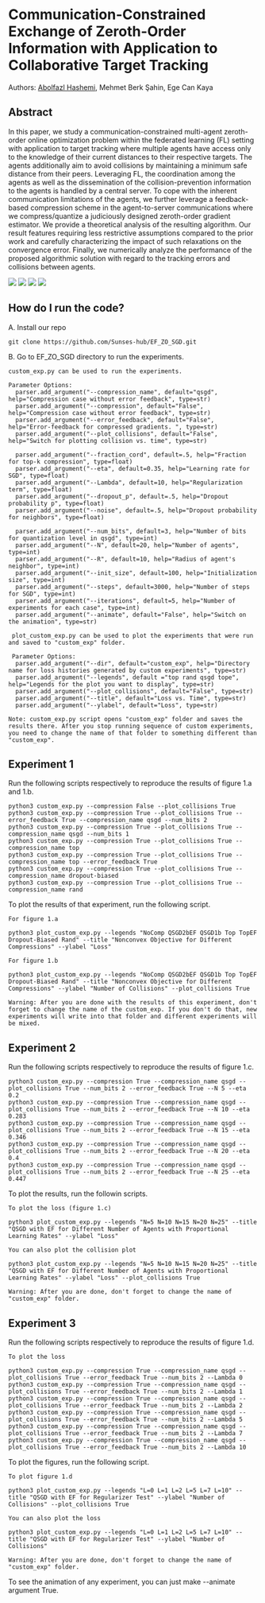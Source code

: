 # Communication-Constrained Exchange of Zeroth-Order Information with Application to Collaborative Target Tracking

Authors: [Abolfazl Hashemi](https://abolfazlh.github.io/), Mehmet Berk Şahin, Ege Can Kaya 

## Abstract

In this paper, we study a communication-constrained multi-agent zeroth-order online optimization problem within the federated learning (FL) setting with application to target tracking where multiple agents have access only to the knowledge of their current distances to their respective targets. The agents additionally aim to avoid collisions by maintaining a minimum safe distance from their peers. Leveraging FL, the coordination among the agents as well as the  dissemination of the collision-prevention information to the agents is handled by a central server. To cope with the inherent communication limitations of the agents, we further leverage a feedback-based compression scheme in the agent-to-server communications where we compress/quantize a judiciously designed zeroth-order gradient estimator. We provide a theoretical analysis of the resulting algorithm. Our result features requiring  less restrictive assumptions compared to the prior work and carefully characterizing the impact of such relaxations on the convergence error. Finally, we numerically analyze the performance of the proposed algorithmic solution with regard to the tracking errors and collisions between agents.

![](LossForDifferentComp.png) 
![](CollForCompressions.png)
![](QSDEFLamb.png)
![](QSGDEFN.png)

## How do I run the code? 

A. Install our repo 

```
git clone https://github.com/Sunses-hub/EF_ZO_SGD.git
```
B. Go to EF_ZO_SGD directory to run the experiments. 
```
custom_exp.py can be used to run the experiments. 

Parameter Options: 
  parser.add_argument("--compression_name", default="qsgd", help="Compression case without error feedback", type=str)
  parser.add_argument("--compression", default="False", help="Compression case without error feedback", type=str)
  parser.add_argument("--error_feedback", default="False", help="Error-feedback for compressed gradients. ", type=str)
  parser.add_argument("--plot_collisions", default="False", help="Switch for plotting collision vs. time", type=str)

  parser.add_argument("--fraction_cord", default=.5, help="Fraction for top-k compression", type=float)
  parser.add_argument("--eta", default=0.35, help="Learning rate for SGD", type=float)
  parser.add_argument("--Lambda", default=10, help="Regularization term", type=float)
  parser.add_argument("--dropout_p", default=.5, help="Dropout probability p", type=float)
  parser.add_argument("--noise", default=.5, help="Dropout probability for neighbors", type=float)

  parser.add_argument("--num_bits", default=3, help="Number of bits for quantization level in qsgd", type=int)
  parser.add_argument("--N", default=20, help="Number of agents", type=int)
  parser.add_argument("--R", default=10, help="Radius of agent's neighbor", type=int)
  parser.add_argument("--init_size", default=100, help="Initialization size", type=int)
  parser.add_argument("--steps", default=3000, help="Number of steps for SGD", type=int)
  parser.add_argument("--iterations", default=5, help="Number of experiments for each case", type=int)
  parser.add_argument("--animate", default="False", help="Switch on the animation", type=str)
  
 plot_custom_exp.py can be used to plot the experiments that were run and saved to "custom_exp" folder. 
 
 Parameter Options:
  parser.add_argument("--dir", default="custom_exp", help="Directory name for loss histories generated by custom experiments", type=str)
  parser.add_argument("--legends", default ="top rand qsgd tope", help="Legends for the plot you want to display", type=str)
  parser.add_argument("--plot_collisions", default="False", type=str)
  parser.add_argument("--title", default="Loss vs. Time", type=str)
  parser.add_argument("--ylabel", default="Loss", type=str)
  
Note: custom_exp.py script opens "custom_exp" folder and saves the results there. After you stop running sequence of custom experiments, you need to change the name of that folder to something different than "custom_exp".
```

## Experiment 1 

Run the following scripts respectively to reproduce the results of figure 1.a and 1.b. 
```
python3 custom_exp.py --compression False --plot_collisions True 
python3 custom_exp.py --compression True --plot_collisions True --error_feedback True --compression_name qsgd --num_bits 2 
python3 custom_exp.py --compression True --plot_collisions True --compression_name qsgd --num_bits 1 
python3 custom_exp.py --compression True --plot_collisions True --compression_name top
python3 custom_exp.py --compression True --plot_collisions True --compression_name top --error_feedback True 
python3 custom_exp.py --compression True --plot_collisions True --compression_name dropout-biased 
python3 custom_exp.py --compression True --plot_collisions True --compression_name rand 
```

To plot the results of that experiment, run the following script.
```
For figure 1.a

python3 plot_custom_exp.py --legends "NoComp QSGD2bEF QSGD1b Top TopEF Dropout-Biased Rand" --title "Nonconvex Objective for Different Compressions" --ylabel "Loss"

For figure 1.b 

python3 plot_custom_exp.py --legends "NoComp QSGD2bEF QSGD1b Top TopEF Dropout-Biased Rand" --title "Nonconvex Objective for Different Compressions" --ylabel "Number of Collisions" --plot_collisions True

Warning: After you are done with the results of this experiment, don't forget to change the name of the custom_exp. If you don't do that, new experiments will write into that folder and different experiments will be mixed. 

```

## Experiment 2 

Run the following scripts respectively to reproduce the results of figure 1.c. 

```
python3 custom_exp.py --compression True --compression_name qsgd --plot_collisions True --num_bits 2 --error_feedback True --N 5 --eta 0.2
python3 custom_exp.py --compression True --compression_name qsgd --plot_collisions True --num_bits 2 --error_feedback True --N 10 --eta 0.283
python3 custom_exp.py --compression True --compression_name qsgd --plot_collisions True --num_bits 2 --error_feedback True --N 15 --eta 0.346
python3 custom_exp.py --compression True --compression_name qsgd --plot_collisions True --num_bits 2 --error_feedback True --N 20 --eta 0.4
python3 custom_exp.py --compression True --compression_name qsgd --plot_collisions True --num_bits 2 --error_feedback True --N 25 --eta 0.447
```

To plot the results, run the followin scripts.
```
To plot the loss (figure 1.c)

python3 plot_custom_exp.py --legends "N=5 N=10 N=15 N=20 N=25" --title "QSGD with EF for Different Number of Agents with Proportional Learning Rates" --ylabel "Loss"

You can also plot the collision plot

python3 plot_custom_exp.py --legends "N=5 N=10 N=15 N=20 N=25" --title "QSGD with EF for Different Number of Agents with Proportional Learning Rates" --ylabel "Loss" --plot_collisions True 

Warning: After you are done, don't forget to change the name of "custom_exp" folder. 
```

## Experiment 3 

Run the following scripts respectively to reproduce the results of figure 1.d. 

```
To plot the loss 

python3 custom_exp.py --compression True --compression_name qsgd --plot_collisions True --error_feedback True --num_bits 2 --Lambda 0 
python3 custom_exp.py --compression True --compression_name qsgd --plot_collisions True --error_feedback True --num_bits 2 --Lambda 1
python3 custom_exp.py --compression True --compression_name qsgd --plot_collisions True --error_feedback True --num_bits 2 --Lambda 2 
python3 custom_exp.py --compression True --compression_name qsgd --plot_collisions True --error_feedback True --num_bits 2 --Lambda 5 
python3 custom_exp.py --compression True --compression_name qsgd --plot_collisions True --error_feedback True --num_bits 2 --Lambda 7 
python3 custom_exp.py --compression True --compression_name qsgd --plot_collisions True --error_feedback True --num_bits 2 --Lambda 10 
```

To plot the figures, run the following script. 
```
To plot figure 1.d 

python3 plot_custom_exp.py --legends "L=0 L=1 L=2 L=5 L=7 L=10" --title "QSGD with EF for Regularizer Test" --ylabel "Number of Collisions" --plot_collisions True 

You can also plot the loss 

python3 plot_custom_exp.py --legends "L=0 L=1 L=2 L=5 L=7 L=10" --title "QSGD with EF for Regularizer Test" --ylabel "Number of Collisions"

Warning: After you are done, don't forget to change the name of "custom_exp" folder. 
```

To see the animation of any experiment, you can just make --animate argument True. 
